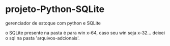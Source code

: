 # projeto-Python-SQLite
 gerenciador de estoque com python e SQLite
 
 o SQLite presente na pasta é para win x-64, caso seu win seja x-32... deixei o sql na pasta 'arquivos-adcionais'.
